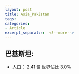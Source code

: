 ```yaml
---
layout: post
title: Asia_Pakistan
tags: 
categories:
- Article
excerpt_separator:  <!--more-->
---
```

## 巴基斯坦:
- 人口： 2.41 億 世界佔比 3.0%